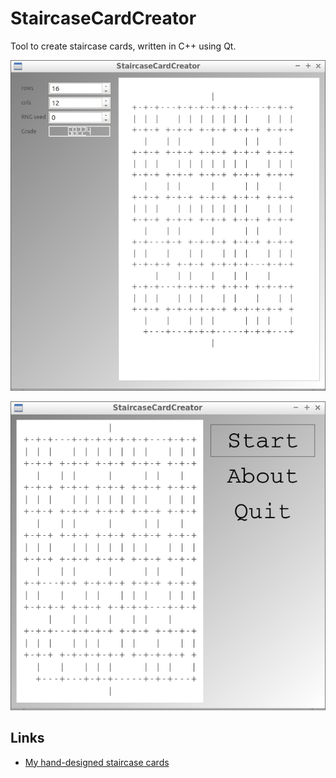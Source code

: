 # StaircaseCardCreator

Tool to create staircase cards, written in C++ using Qt.

![Main](Screenshots/Main.png)

![Menu](Screenshots/Menu.png)

## Links

- [My hand-designed staircase cards](https://github.com/richelbilderbeek/staircase_card_creator)
